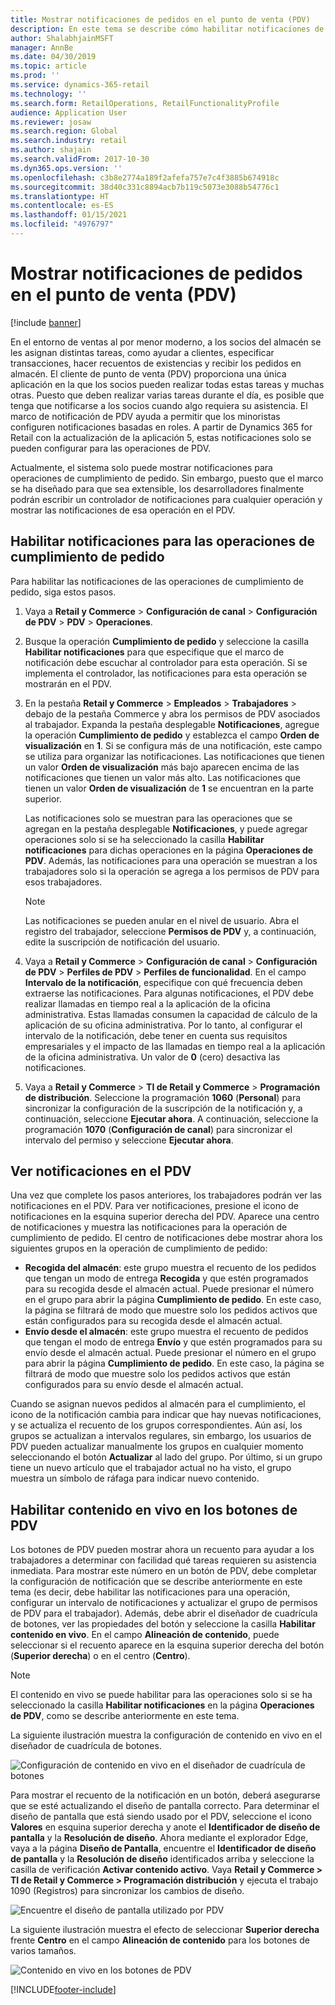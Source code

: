 ```yaml
---
title: Mostrar notificaciones de pedidos en el punto de venta (PDV)
description: En este tema se describe cómo habilitar notificaciones de pedidos en el punto de venta y el marco de las notificaciones.
author: ShalabhjainMSFT
manager: AnnBe
ms.date: 04/30/2019
ms.topic: article
ms.prod: ''
ms.service: dynamics-365-retail
ms.technology: ''
ms.search.form: RetailOperations, RetailFunctionalityProfile
audience: Application User
ms.reviewer: josaw
ms.search.region: Global
ms.search.industry: retail
ms.author: shajain
ms.search.validFrom: 2017-10-30
ms.dyn365.ops.version: ''
ms.openlocfilehash: c3b8e2774a189f2afefa757e7c4f3885b674918c
ms.sourcegitcommit: 38d40c331c8894acb7b119c5073e3088b54776c1
ms.translationtype: HT
ms.contentlocale: es-ES
ms.lasthandoff: 01/15/2021
ms.locfileid: "4976797"
---
```

# <a name="show-order-notifications-in-the-point-of-sale-pos"></a>Mostrar notificaciones de pedidos en el punto de venta (PDV)

[!include [banner](includes/banner.md)]

En el entorno de ventas al por menor moderno, a los socios del almacén se les asignan distintas tareas, como ayudar a clientes, especificar transacciones, hacer recuentos de existencias y recibir los pedidos en almacén. El cliente de punto de venta (PDV) proporciona una única aplicación en la que los socios pueden realizar todas estas tareas y muchas otras. Puesto que deben realizar varias tareas durante el día, es posible que tenga que notificarse a los socios cuando algo requiera su asistencia. El marco de notificación de PDV ayuda a permitir que los minoristas configuren notificaciones basadas en roles. A partir de Dynamics 365 for Retail con la actualización de la aplicación 5, estas notificaciones solo se pueden configurar para las operaciones de PDV.


Actualmente, el sistema solo puede mostrar notificaciones para operaciones de cumplimiento de pedido. Sin embargo, puesto que el marco se ha diseñado para que sea extensible, los desarrolladores finalmente podrán escribir un controlador de notificaciones para cualquier operación y mostrar las notificaciones de esa operación en el PDV.

## <a name="enable-notifications-for-order-fulfillment-operations"></a>Habilitar notificaciones para las operaciones de cumplimiento de pedido

Para habilitar las notificaciones de las operaciones de cumplimiento de pedido, siga estos pasos.

1. Vaya a **Retail y Commerce** &gt; **Configuración de canal** &gt; **Configuración de PDV** &gt; **PDV** &gt; **Operaciones**.
2. Busque la operación **Cumplimiento de pedido** y seleccione la casilla **Habilitar notificaciones** para que especifique que el marco de notificación debe escuchar al controlador para esta operación. Si se implementa el controlador, las notificaciones para esta operación se mostrarán en el PDV.
3. En la pestaña **Retail y Commerce** &gt; **Empleados** &gt; **Trabajadores** &gt; debajo de la pestaña Commerce y abra los permisos de PDV asociados al trabajador. Expanda la pestaña desplegable **Notificaciones**, agregue la operación **Cumplimiento de pedido** y establezca el campo **Orden de visualización** en **1**. Si se configura más de una notificación, este campo se utiliza para organizar las notificaciones. Las notificaciones que tienen un valor **Orden de visualización** más bajo aparecen encima de las notificaciones que tienen un valor más alto. Las notificaciones que tienen un valor **Orden de visualización** de **1** se encuentran en la parte superior.

    Las notificaciones solo se muestran para las operaciones que se agregan en la pestaña desplegable **Notificaciones**, y puede agregar operaciones solo si se ha seleccionado la casilla **Habilitar notificaciones** para dichas operaciones en la página **Operaciones de PDV**. Además, las notificaciones para una operación se muestran a los trabajadores solo si la operación se agrega a los permisos de PDV para esos trabajadores.

    > [!NOTE]
    > Las notificaciones se pueden anular en el nivel de usuario. Abra el registro del trabajador, seleccione **Permisos de PDV** y, a continuación, edite la suscripción de notificación del usuario.

4. Vaya a **Retail y Commerce** &gt; **Configuración de canal** &gt; **Configuración de PDV** &gt; **Perfiles de PDV** &gt; **Perfiles de funcionalidad**. En el campo **Intervalo de la notificación**, especifique con qué frecuencia deben extraerse las notificaciones. Para algunas notificaciones, el PDV debe realizar llamadas en tiempo real a la aplicación de la oficina administrativa. Estas llamadas consumen la capacidad de cálculo de la aplicación de su oficina administrativa. Por lo tanto, al configurar el intervalo de la notificación, debe tener en cuenta sus requisitos empresariales y el impacto de las llamadas en tiempo real a la aplicación de la oficina administrativa. Un valor de **0** (cero) desactiva las notificaciones.
5. Vaya a **Retail y Commerce** &gt; **TI de Retail y Commerce** &gt; **Programación de distribución**. Seleccione la programación **1060** (**Personal**) para sincronizar la configuración de la suscripción de la notificación y, a continuación, seleccione **Ejecutar ahora**. A continuación, seleccione la programación **1070** (**Configuración de canal**) para sincronizar el intervalo del permiso y seleccione **Ejecutar ahora**.

## <a name="view-notifications-in-the-pos"></a>Ver notificaciones en el PDV

Una vez que complete los pasos anteriores, los trabajadores podrán ver las notificaciones en el PDV. Para ver notificaciones, presione el icono de notificaciones en la esquina superior derecha del PDV. Aparece una centro de notificaciones y muestra las notificaciones para la operación de cumplimiento de pedido. El centro de notificaciones debe mostrar ahora los siguientes grupos en la operación de cumplimiento de pedido:

- **Recogida del almacén**: este grupo muestra el recuento de los pedidos que tengan un modo de entrega **Recogida** y que estén programados para su recogida desde el almacén actual. Puede presionar el número en el grupo para abrir la página **Cumplimiento de pedido**. En este caso, la página se filtrará de modo que muestre solo los pedidos activos que están configurados para su recogida desde el almacén actual.
- **Envío desde el almacén**: este grupo muestra el recuento de pedidos que tengan el modo de entrega **Envío** y que estén programados para su envío desde el almacén actual. Puede presionar el número en el grupo para abrir la página **Cumplimiento de pedido**. En este caso, la página se filtrará de modo que muestre solo los pedidos activos que están configurados para su envío desde el almacén actual.

Cuando se asignan nuevos pedidos al almacén para el cumplimiento, el icono de la notificación cambia para indicar que hay nuevas notificaciones, y se actualiza el recuento de los grupos correspondientes. Aún así, los grupos se actualizan a intervalos regulares, sin embargo, los usuarios de PDV pueden actualizar manualmente los grupos en cualquier momento seleccionando el botón **Actualizar** al lado del grupo. Por último, si un grupo tiene un nuevo artículo que el trabajador actual no ha visto, el grupo muestra un símbolo de ráfaga para indicar nuevo contenido.

## <a name="enable-live-content-on-pos-buttons"></a>Habilitar contenido en vivo en los botones de PDV

Los botones de PDV pueden mostrar ahora un recuento para ayudar a los trabajadores a determinar con facilidad qué tareas requieren su asistencia inmediata. Para mostrar este número en un botón de PDV, debe completar la configuración de notificación que se describe anteriormente en este tema (es decir, debe habilitar las notificaciones para una operación, configurar un intervalo de notificaciones y actualizar el grupo de permisos de PDV para el trabajador). Además, debe abrir el diseñador de cuadrícula de botones, ver las propiedades del botón y seleccione la casilla **Habilitar contenido en vivo**. En el campo **Alineación de contenido**, puede seleccionar si el recuento aparece en la esquina superior derecha del botón (**Superior derecha**) o en el centro (**Centro**).

> [!NOTE]
> El contenido en vivo se puede habilitar para las operaciones solo si se ha seleccionado la casilla **Habilitar notificaciones** en la página **Operaciones de PDV**, como se describe anteriormente en este tema.

La siguiente ilustración muestra la configuración de contenido en vivo en el diseñador de cuadrícula de botones.

![Configuración de contenido en vivo en el diseñador de cuadrícula de botones](./media/ButtonGridDesigner.png "Configuración de contenido en vivo en el diseñador de cuadrícula de botones")

Para mostrar el recuento de la notificación en un botón, deberá asegurarse que se esté actualizando el diseño de pantalla correcto. Para determinar el diseño de pantalla que está siendo usado por el PDV, seleccione el icono **Valores** en esquina superior derecha y anote el **Identificador de diseño de pantalla** y la **Resolución de diseño**. Ahora mediante el explorador Edge, vaya a la página **Diseño de Pantalla**, encuentre el **Identificador de diseño de pantalla** y la **Resolución de diseño** identificados arriba y seleccione la casilla de verificación **Activar contenido activo**. Vaya **Retail y Commerce \> TI de Retail y Commerce \> Programación distribución** y ejecuta el trabajo 1090 (Registros) para sincronizar los cambios de diseño.


![Encuentre el diseño de pantalla utilizado por PDV](./media/Choose_screen_layout.png "Encontrar el diseño de pantalla")

La siguiente ilustración muestra el efecto de seleccionar **Superior derecha** frente **Centro** en el campo **Alineación de contenido** para los botones de varios tamaños.

![Contenido en vivo en los botones de PDV](./media/ButtonsWithLiveContent.png "Contenido en vivo en los botones de PDV")


[!INCLUDE[footer-include](../includes/footer-banner.md)]